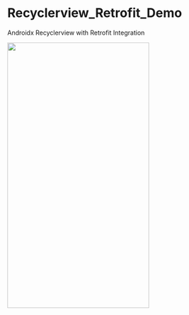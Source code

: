 # Recyclerview_Retrofit_Demo
Androidx Recyclerview with Retrofit Integration


<img src="https://user-images.githubusercontent.com/26364962/97544017-d5816200-19ea-11eb-9658-55fb921fcfdd.png" height="600" width="320">
